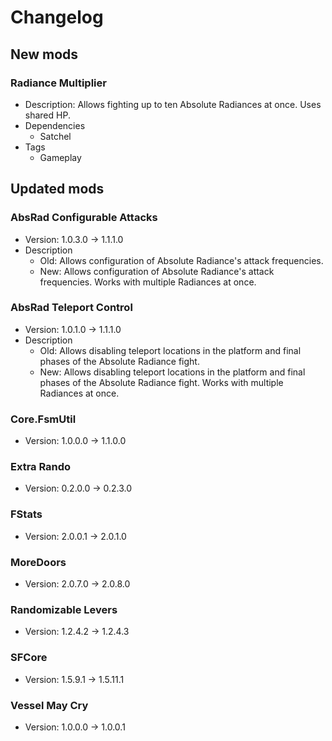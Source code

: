 # Changelog


## New mods

### Radiance Multiplier

- Description: Allows fighting up to ten Absolute Radiances at once. Uses shared HP.
- Dependencies
  + Satchel
- Tags
  + Gameplay


## Updated mods

### AbsRad Configurable Attacks

- Version: 1.0.3.0 -> 1.1.1.0
- Description
  + Old: Allows configuration of Absolute Radiance&#x27;s attack frequencies.
  + New: Allows configuration of Absolute Radiance&#x27;s attack frequencies. Works with multiple Radiances at once.

### AbsRad Teleport Control

- Version: 1.0.1.0 -> 1.1.1.0
- Description
  + Old: Allows disabling teleport locations in the platform and final phases of the Absolute Radiance fight.
  + New: Allows disabling teleport locations in the platform and final phases of the Absolute Radiance fight. Works with multiple Radiances at once.

### Core.FsmUtil

- Version: 1.0.0.0 -> 1.1.0.0

### Extra Rando

- Version: 0.2.0.0 -> 0.2.3.0

### FStats

- Version: 2.0.0.1 -> 2.0.1.0

### MoreDoors

- Version: 2.0.7.0 -> 2.0.8.0

### Randomizable Levers

- Version: 1.2.4.2 -> 1.2.4.3

### SFCore

- Version: 1.5.9.1 -> 1.5.11.1

### Vessel May Cry

- Version: 1.0.0.0 -> 1.0.0.1

